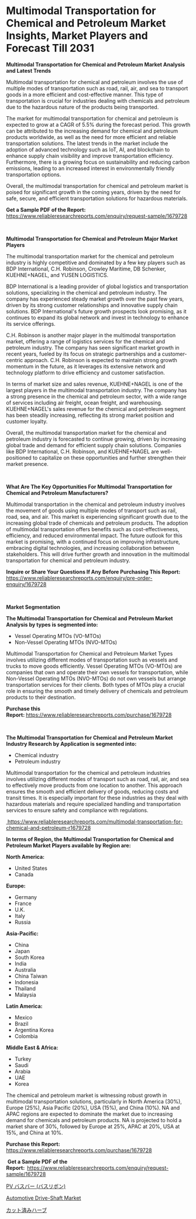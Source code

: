 <p><h1>Multimodal Transportation for Chemical and Petroleum Market Insights, Market Players and Forecast Till 2031</h1></p><p><strong>Multimodal Transportation for Chemical and Petroleum Market Analysis and Latest Trends</strong></p>
<p><p>Multimodal transportation for chemical and petroleum involves the use of multiple modes of transportation such as road, rail, air, and sea to transport goods in a more efficient and cost-effective manner. This type of transportation is crucial for industries dealing with chemicals and petroleum due to the hazardous nature of the products being transported.</p><p>The market for multimodal transportation for chemical and petroleum is expected to grow at a CAGR of 5.5% during the forecast period. This growth can be attributed to the increasing demand for chemical and petroleum products worldwide, as well as the need for more efficient and reliable transportation solutions. The latest trends in the market include the adoption of advanced technology such as IoT, AI, and blockchain to enhance supply chain visibility and improve transportation efficiency. Furthermore, there is a growing focus on sustainability and reducing carbon emissions, leading to an increased interest in environmentally friendly transportation options.</p><p>Overall, the multimodal transportation for chemical and petroleum market is poised for significant growth in the coming years, driven by the need for safe, secure, and efficient transportation solutions for hazardous materials.</p></p>
<p><strong>Get a Sample PDF of the Report:&nbsp;</strong> <a href="https://www.reliableresearchreports.com/enquiry/request-sample/1679728">https://www.reliableresearchreports.com/enquiry/request-sample/1679728</a></p>
<p>&nbsp;</p>
<p><strong>Multimodal Transportation for Chemical and Petroleum Major Market Players</strong></p>
<p><p>The multimodal transportation market for the chemical and petroleum industry is highly competitive and dominated by a few key players such as BDP International, C.H. Robinson, Crowley Maritime, DB Schenker, KUEHNE+NAGEL, and YUSEN LOGISTICS.</p><p>BDP International is a leading provider of global logistics and transportation solutions, specializing in the chemical and petroleum industry. The company has experienced steady market growth over the past few years, driven by its strong customer relationships and innovative supply chain solutions. BDP International's future growth prospects look promising, as it continues to expand its global network and invest in technology to enhance its service offerings.</p><p>C.H. Robinson is another major player in the multimodal transportation market, offering a range of logistics services for the chemical and petroleum industry. The company has seen significant market growth in recent years, fueled by its focus on strategic partnerships and a customer-centric approach. C.H. Robinson is expected to maintain strong growth momentum in the future, as it leverages its extensive network and technology platform to drive efficiency and customer satisfaction.</p><p>In terms of market size and sales revenue, KUEHNE+NAGEL is one of the largest players in the multimodal transportation industry. The company has a strong presence in the chemical and petroleum sector, with a wide range of services including air freight, ocean freight, and warehousing. KUEHNE+NAGEL's sales revenue for the chemical and petroleum segment has been steadily increasing, reflecting its strong market position and customer loyalty.</p><p>Overall, the multimodal transportation market for the chemical and petroleum industry is forecasted to continue growing, driven by increasing global trade and demand for efficient supply chain solutions. Companies like BDP International, C.H. Robinson, and KUEHNE+NAGEL are well-positioned to capitalize on these opportunities and further strengthen their market presence.</p></p>
<p>&nbsp;</p>
<p><strong>What Are The Key Opportunities For Multimodal Transportation for Chemical and Petroleum Manufacturers?</strong></p>
<p><p>Multimodal transportation in the chemical and petroleum industry involves the movement of goods using multiple modes of transport such as rail, road, sea, and air. This market is experiencing significant growth due to the increasing global trade of chemicals and petroleum products. The adoption of multimodal transportation offers benefits such as cost-effectiveness, efficiency, and reduced environmental impact. The future outlook for this market is promising, with a continued focus on improving infrastructure, embracing digital technologies, and increasing collaboration between stakeholders. This will drive further growth and innovation in the multimodal transportation for chemical and petroleum industry.</p></p>
<p><strong>Inquire or Share Your Questions If Any Before Purchasing This Report:</strong> <a href="https://www.reliableresearchreports.com/enquiry/pre-order-enquiry/1679728">https://www.reliableresearchreports.com/enquiry/pre-order-enquiry/1679728</a></p>
<p>&nbsp;</p>
<p><strong>Market Segmentation</strong></p>
<p><strong>The Multimodal Transportation for Chemical and Petroleum Market Analysis by types is segmented into:</strong></p>
<p><ul><li>Vessel Operating MTOs (VO-MTOs)</li><li>Non-Vessel Operating MTOs (NVO-MTOs)</li></ul></p>
<p><p>Multimodal Transportation for Chemical and Petroleum Market Types involves utilizing different modes of transportation such as vessels and trucks to move goods efficiently. Vessel Operating MTOs (VO-MTOs) are companies that own and operate their own vessels for transportation, while Non-Vessel Operating MTOs (NVO-MTOs) do not own vessels but arrange transportation services for their clients. Both types of MTOs play a crucial role in ensuring the smooth and timely delivery of chemicals and petroleum products to their destination.</p></p>
<p><strong>Purchase this Report:&nbsp;</strong><a href="https://www.reliableresearchreports.com/purchase/1679728">https://www.reliableresearchreports.com/purchase/1679728</a></p>
<p>&nbsp;</p>
<p><strong>The Multimodal Transportation for Chemical and Petroleum Market Industry Research by Application is segmented into:</strong></p>
<p><ul><li>Chemical industry</li><li>Petroleum industry</li></ul></p>
<p><p>Multimodal transportation for the chemical and petroleum industries involves utilizing different modes of transport such as road, rail, air, and sea to effectively move products from one location to another. This approach ensures the smooth and efficient delivery of goods, reducing costs and transit times. It is especially important for these industries as they deal with hazardous materials and require specialized handling and transportation services to ensure safety and compliance with regulations.</p></p>
<p><a href="https://www.reliableresearchreports.com/multimodal-transportation-for-chemical-and-petroleum-r1679728">&nbsp;https://www.reliableresearchreports.com/multimodal-transportation-for-chemical-and-petroleum-r1679728</a></p>
<p><strong>In terms of Region, the Multimodal Transportation for Chemical and Petroleum Market Players available by Region are:</strong></p>
<p>
    <p> <strong> North America: </strong>
        <ul>
            <li>United States</li>
            <li>Canada</li>
        </ul>
        </p> 
    <p> <strong> Europe: </strong>
        <ul>
            <li>Germany</li>
            <li>France</li>
            <li>U.K.</li>
            <li>Italy</li>
            <li>Russia</li>
        </ul>
        </p> 
    <p> <strong> Asia-Pacific: </strong>
        <ul>
            <li>China</li>
            <li>Japan</li>
            <li>South Korea</li>
            <li>India</li>
            <li>Australia</li>
            <li>China Taiwan</li>
            <li>Indonesia</li>
            <li>Thailand</li>
            <li>Malaysia</li>
        </ul>
        </p> 
    <p> <strong> Latin America: </strong>
        <ul>
            <li>Mexico</li>
            <li>Brazil</li>
            <li>Argentina Korea</li>
            <li>Colombia</li>
        </ul>
        </p> 
    <p> <strong> Middle East & Africa: </strong>
        <ul>
            <li>Turkey</li>
            <li>Saudi</li>
            <li>Arabia</li>
            <li>UAE</li>
            <li>Korea</li>
        </ul>
    </p>
    </p>
<p><p>The chemical and petroleum market is witnessing robust growth in multimodal transportation solutions, particularly in North America (30%), Europe (25%), Asia Pacific (20%), USA (15%), and China (10%). NA and APAC regions are expected to dominate the market due to increasing demand for chemicals and petroleum products. NA is projected to hold a market share of 30%, followed by Europe at 25%, APAC at 20%, USA at 15%, and China at 10%.</p></p>
<p><strong>Purchase this Report: </strong><a href="https://www.reliableresearchreports.com/purchase/1679728">https://www.reliableresearchreports.com/purchase/1679728</a></p>
<p>&nbsp;<strong>Get a Sample PDF of the Report:&nbsp;&nbsp;</strong><a href="https://www.reliableresearchreports.com/enquiry/request-sample/1679728">https://www.reliableresearchreports.com/enquiry/request-sample/1679728</a></p>
<p><strong></strong></p>
<p><p><a href="https://github.com/LenoraKris2023/Market-Research-Report-List-1/blob/main/5847553108127.md">PV バスバー (バスリボン)</a></p><p><a href="https://view.publitas.com/reportprime-1/comprehensive-analysis-of-the-global-automotive-drive-shaft-market-growth-trends-market-forecasts-2024-2031/">Automotive Drive-Shaft Market</a></p><p><a href="https://github.com/Fatimaklein1/Market-Research-Report-List-1/blob/main/1742975108126.md">カット済みハーブ</a></p></p>